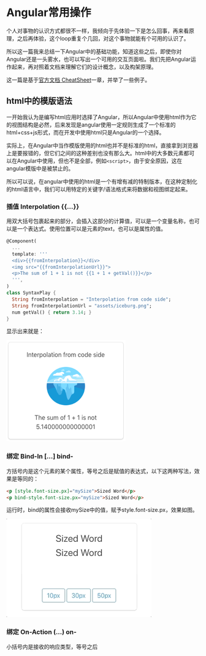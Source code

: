 # Angular常用操作

个人对事物的认识方式都很不一样，我倾向于先体验一下是怎么回事，再来看原理，之后再体验，这个loop重复个几回，对这个事物就能有个可用的认识了。

所以这一篇我来总结一下Angular中的基础功能，知道这些之后，即使你对Angular还是一头雾水，也可以写出一个可用的交互页面啦。我们先把Angular运作起来，再对照着文档来理解它们的设计概念，以及构架原理。

这一篇是基于[官方文档 CheatSheet](https://webdev.dartlang.org/angular/cheatsheet)一章，并举了一些例子。

## html中的模版语法

一开始我认为是编写html应用时选择了Angular，所以Angular中使用html作为它的视图结构是必然，后来发现是angular使用一定规则生成了一个标准的html+css+js形式，而在开发中使用html只是Angular的一个选择。

实际上，在Angular中当作模版使用的html也并不是标准的html，直接拿到浏览器上是要报错的，但它们之间的这种差别也没有那么大。html中的大多数元素都可以在Angular中使用，但也不是全部，例如`<script>`，由于安全原因，这在angular模版中是被禁止的。

所以可以说，在angular中使用的html是一个有增有减的特制版本，在这种定制化的html语言中，我们可以用特定的关键字/语法格式来将数据和视图绑定起来。

### 插值 Interpolation {{…}}

用双大括号包裹起来的部分，会插入这部分的计算值，可以是一个变量名称，也可以是一个表达式。使用位置可以是元素的text，也可以是属性的值。
``` dart
@Component(
  ...
  template: ''' 
  <div>{{fromInterpolation}}</div>
  <img src="{{fromInterpolationUrl}}">
  <p>The sum of 1 + 1 is not {{1 + 1 + getVal()}}</p>
  ''',
)
class SyntaxPlay {
  String fromInterpolation = "Interpolation from code side";
  String fromInterpolationUrl = "assets/iceburg.png";
  num getVal() { return 3.14; }
}
```
显示出来就是：

![interpolation](src_5_interpolation.png)

### 绑定 Bind-In [...] bind-

方括号内是这个元素的某个属性，等号之后是赋值的表达式，以下这两种写法，效果是等同的：

``` html
<p [style.font-size.px]="mySize">Sized Word</p>
<p bind-style.font-size.px="mySize">Sized Word</p>
```
运行时，bind的属性会接收mySize中的值，赋予style.font-size.px，效果如图。

![bind-in](src_5_bind_in.gif)

### 绑定 On-Action (...) on-

小括号内是接收的响应类型，等号之后